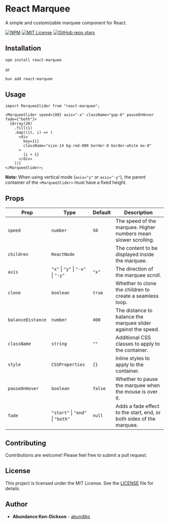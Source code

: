 # React Marquee

A simple and customizable marquee component for React.

[![NPM](https://img.shields.io/npm/v/react-marquee)](https://www.npmjs.com/package/react-marquee)
[![MIT License](https://img.shields.io/badge/license-MIT-green.svg)](https://choosealicense.com/licenses/mit/)
[![GitHub repo stars](https://img.shields.io/github/stars/abundiko/react-marquee?style=social)](https://github.com/abundiko/react-marquee)

## Installation

```bash
npm install react-marquee
```

or

```bash
bun add react-marquee
```

## Usage

```tsx
import MarqueeSlider from "react-marquee";

<MarqueeSlider speed={80} axis="-x" className="gap-6" pauseOnHover fade={"both"}>
  {Array(20)
    .fill(1)
    .map((it, i) => (
      <div
        key={i}
        className="size-14 bg-red-800 border-8 border-white mx-0"
      >
        {i + 1}
      </div>
    ))}
</MarqueeSlider>;
```

**Note:** When using vertical mode (`axis="y"` or `axis="-y"`), the parent container of the `<MarqueeSlider>` must have a fixed height.

## Props

| Prop              | Type                               | Default | Description                                                                                                 |
| ----------------- | ---------------------------------- | ------- | ----------------------------------------------------------------------------------------------------------- |
| `speed`           | `number`                           | `50`    | The speed of the marquee. Higher numbers mean slower scrolling.                                             |
| `children`        | `ReactNode`                        |         | The content to be displayed inside the marquee.                                                             |
| `axis`            | `"x"` \| `"y"` \| `"-x"` \| `"-y"` | `"x"`   | The direction of the marquee scroll.                                                                        |
| `clone`           | `boolean`                          | `true`  | Whether to clone the children to create a seamless loop.                                                    |
| `balanceDistance` | `number`                           | `400`   | The distance to balance the marquee slider against the speed.                                               |
| `className`       | `string`                           | `""`    | Additional CSS classes to apply to the container.                                                           |
| `style`           | `CSSProperties`                    | `{}`    | Inline styles to apply to the container.                                                                    |
| `pauseOnHover`    | `boolean`                          | `false` | Whether to pause the marquee when the mouse is over it.                                                     |
| `fade`            | `"start"` \| `"end"` \| `"both"`   | `null`  | Adds a fade effect to the start, end, or both sides of the marquee.                                         |

## Contributing

Contributions are welcome! Please feel free to submit a pull request.

## License

This project is licensed under the MIT License. See the [LICENSE](LICENSE) file for details.

## Author

- **Abundance Ken-Dickson** - [abundiko](https://github.com/abundiko)